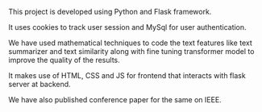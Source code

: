 This project is developed using Python and Flask framework.

It uses cookies to track user session and MySql for user authentication.

We have used mathematical techniques to code the text features like text summarizer and text similarity along with  fine tuning transformer model to improve the quality of the results.

It makes use of HTML, CSS and JS for frontend that interacts with flask server at backend.

We have also published conference paper for the same on IEEE.
